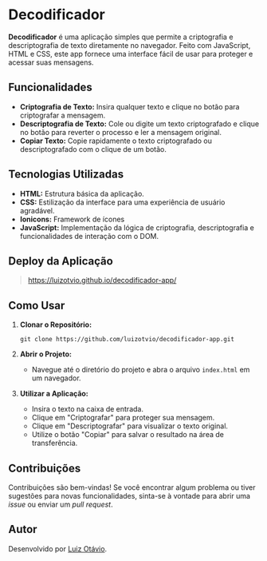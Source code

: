 # Decodificador

**Decodificador** é uma aplicação simples que permite a criptografia e descriptografia de texto diretamente no navegador. Feito com JavaScript, HTML e CSS, este app fornece uma interface fácil de usar para proteger e acessar suas mensagens.

## Funcionalidades

- **Criptografia de Texto:** Insira qualquer texto e clique no botão para criptografar a mensagem.
- **Descriptografia de Texto:** Cole ou digite um texto criptografado e clique no botão para reverter o processo e ler a mensagem original.
- **Copiar Texto:** Copie rapidamente o texto criptografado ou descriptografado com o clique de um botão.

## Tecnologias Utilizadas

- **HTML:** Estrutura básica da aplicação.
- **CSS:** Estilização da interface para uma experiência de usuário agradável.
- **Ionicons:** Framework de ícones
- **JavaScript:** Implementação da lógica de criptografia, descriptografia e funcionalidades de interação com o DOM.

## Deploy da Aplicação

> https://luizotvio.github.io/decodificador-app/

## Como Usar

1. **Clonar o Repositório:**

   ```
   git clone https://github.com/luizotvio/decodificador-app.git
   ```

2. **Abrir o Projeto:**
   - Navegue até o diretório do projeto e abra o arquivo `index.html` em um navegador.

3. **Utilizar a Aplicação:**
   - Insira o texto na caixa de entrada.
   - Clique em "Criptografar" para proteger sua mensagem.
   - Clique em "Descriptografar" para visualizar o texto original.
   - Utilize o botão "Copiar" para salvar o resultado na área de transferência.

## Contribuições

Contribuições são bem-vindas! Se você encontrar algum problema ou tiver sugestões para novas funcionalidades, sinta-se à vontade para abrir uma *issue* ou enviar um *pull request*.


## Autor

Desenvolvido por [Luiz Otávio](https://www.linkedin.com/in/luizotvioo/).
